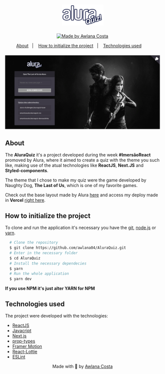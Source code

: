<h1 align="center">
  <img src="./.github/logo.png" />
</h1>

<p align="center">
   <a href="https://github.com/awlana04">
    <img alt="Made by Awlana Costa" src="https://img.shields.io/badge/made%20by-Awlana Costa-%2300FF00">
  </a>
</p>

<p align="center">
  <a href="#about">About</a>&nbsp;&nbsp;&nbsp;|&nbsp;&nbsp;&nbsp;
  <a href="#how-to-initialize-the-project">How to initialize the project</a>&nbsp;&nbsp;&nbsp;|&nbsp;&nbsp;&nbsp;
  <a href="#technologies-used">Technologies used</a>&nbsp;&nbsp;&nbsp;&nbsp;&nbsp;&nbsp;
</p>

<h3>
  <img src="./.github/banner01.png" />
</h3>


## About

The **AluraQuiz** it's a project developed during the week **#ImersãoReact** promoved by Alura, where it aimed to create a quiz with the theme you such like, making use of the atual technologies like **ReactJS**, **Next.JS** and **Styled-components**.

The theme that I chose to make my quiz were the game developed by Naughty Dog, **The Last of Us**, which is one of my favorite games.

Check out the base layout made by Alura [here](https://www.figma.com/file/h7xA3Ilt0mzjWUKcWSfnsp/AluraQuiz-(Copy)?node-id=0%3A1) and access my deploy made in **Vercel** [right here](https://alura-quiz.awlana04.vercel.app/).

## How to initialize the project

To clone and run the application it's necessary you have the [git](https://git-scm.com/), [node.js](https://nodejs.org/en/) or [yarn](https://yarnpkg.com/).

```bash
  # Clone the repository
  $ git clone https://github.com/awlana04/AluraQuiz.git
  # Enter in the necessary folder
  $ cd AluraQuiz
  # Install the necessary dependecies
  $ yarn
  # Run the whole application
  $ yarn dev
```

**If you use NPM it's just alter YARN for NPM**

## Technologies used

The project were developed with the technologies:

- [ReactJS](https://pt-br.reactjs.org/)
- [Javacript](https://developer.mozilla.org/pt-BR/docs/Web/JavaScript)
- [Next.js](https://nextjs.org/)
- [prop-types](https://www.npmjs.com/package/prop-types)
- [Framer Motion](https://www.framer.com/motion/)
- [React-Lottie](https://www.npmjs.com/package/@crello/react-lottie)
- [ESLint](https://eslint.org/)

<p align='center'>
  Made with 💙 by <a href='https://github.com/awlana04'> Awlana Costa </a>
</p>